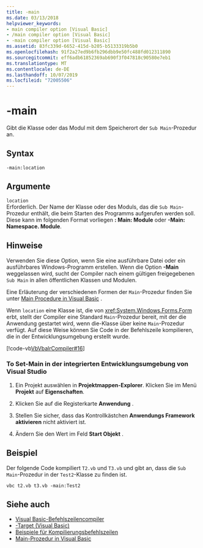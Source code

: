 ```yaml
---
title: -main
ms.date: 03/13/2018
helpviewer_keywords:
- main compiler option [Visual Basic]
- /main compiler option [Visual Basic]
- -main compiler option [Visual Basic]
ms.assetid: 83fc339d-6652-415d-b205-b5133319b5b0
ms.openlocfilehash: 91f2a27ed9b6fb296dbb9e50fc488fd012311890
ms.sourcegitcommit: eff6adb61852369ab690f3f047818c90580e7eb1
ms.translationtype: MT
ms.contentlocale: de-DE
ms.lasthandoff: 10/07/2019
ms.locfileid: "72005506"
---
```

# <a name="-main"></a>-main
Gibt die Klasse oder das Modul mit dem Speicherort der `Sub Main`-Prozedur an.  
  
## <a name="syntax"></a>Syntax  
  
```console  
-main:location  
```  
  
## <a name="arguments"></a>Argumente  
 `location`  
 Erforderlich. Der Name der Klasse oder des Moduls, das die `Sub Main`-Prozedur enthält, die beim Starten des Programms aufgerufen werden soll. Diese kann im folgenden Format vorliegen **: Main: Module** oder **-Main: Namespace. Module**.  
  
## <a name="remarks"></a>Hinweise  
 Verwenden Sie diese Option, wenn Sie eine ausführbare Datei oder ein ausführbares Windows-Programm erstellen. Wenn die Option **-Main** weggelassen wird, sucht der Compiler nach einem gültigen freigegebenen `Sub Main` in allen öffentlichen Klassen und Modulen.  
  
 Eine Erläuterung der verschiedenen Formen der `Main`-Prozedur finden Sie unter [Main Procedure in Visual Basic](../../../visual-basic/programming-guide/program-structure/main-procedure.md) .  
  
 Wenn `location` eine Klasse ist, die von <xref:System.Windows.Forms.Form> erbt, stellt der Compiler eine Standard `Main`-Prozedur bereit, mit der die Anwendung gestartet wird, wenn die-Klasse über keine `Main`-Prozedur verfügt. Auf diese Weise können Sie Code in der Befehlszeile kompilieren, die in der Entwicklungsumgebung erstellt wurde.  
  
 [!code-vb[VbVbalrCompiler#16](~/samples/snippets/visualbasic/VS_Snippets_VBCSharp/VbVbalrCompiler/VB/Class1.vb#16)]  
  
### <a name="to-set--main-in-the-visual-studio-integrated-development-environment"></a>To Set-Main in der integrierten Entwicklungsumgebung von Visual Studio  
  
1. Ein Projekt auswählen in **Projektmappen-Explorer**. Klicken Sie im Menü **Projekt** auf **Eigenschaften**.  
  
2. Klicken Sie auf die Registerkarte **Anwendung** .  
  
3. Stellen Sie sicher, dass das Kontrollkästchen **Anwendungs Framework aktivieren** nicht aktiviert ist.  
  
4. Ändern Sie den Wert im Feld **Start Objekt** .  
  
## <a name="example"></a>Beispiel  
 Der folgende Code kompiliert `T2.vb` und `T3.vb` und gibt an, dass die `Sub Main`-Prozedur in der `Test2`-Klasse zu finden ist.  
  
```console
vbc t2.vb t3.vb -main:Test2  
```  
  
## <a name="see-also"></a>Siehe auch

- [Visual Basic-Befehlszeilencompiler](../../../visual-basic/reference/command-line-compiler/index.md)
- [-Target (Visual Basic)](../../../visual-basic/reference/command-line-compiler/target.md)
- [Beispiele für Kompilierungsbefehlszeilen](../../../visual-basic/reference/command-line-compiler/sample-compilation-command-lines.md)
- [Main-Prozedur in Visual Basic](../../../visual-basic/programming-guide/program-structure/main-procedure.md)
